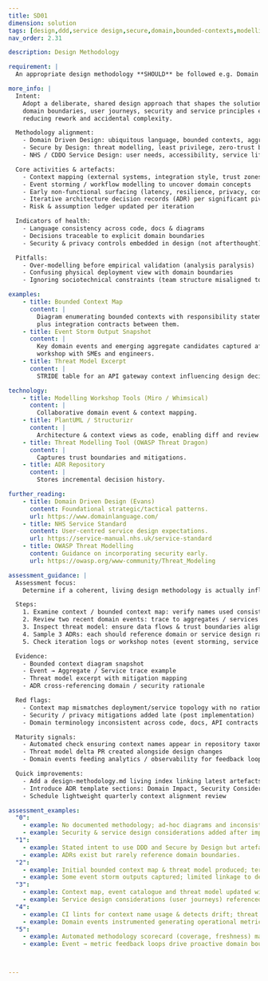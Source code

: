 ```yaml
---
title: SD01
dimension: solution
tags: [design,ddd,service design,secure,domain,bounded-contexts,modelling,security,consistency]
nav_order: 2.31

description: Design Methodology

requirement: |
  An appropriate design methodology **SHOULD** be followed e.g. Domain Driven Design and **SHOULD** include NHS/CDDO Service Design and Secure by Design principles and methods.

more_info: |
  Intent:
    Adopt a deliberate, shared design approach that shapes the solution around
    domain boundaries, user journeys, security and service principles early—
    reducing rework and accidental complexity.

  Methodology alignment:
    - Domain Driven Design: ubiquitous language, bounded contexts, aggregates
    - Secure by Design: threat modelling, least privilege, zero-trust boundaries
    - NHS / CDDO Service Design: user needs, accessibility, service lifecycle

  Core activities & artefacts:
    - Context mapping (external systems, integration style, trust zones)
    - Event storming / workflow modelling to uncover domain concepts
    - Early non-functional surfacing (latency, resilience, privacy, cost)
    - Iterative architecture decision records (ADR) per significant pivot
    - Risk & assumption ledger updated per iteration

  Indicators of health:
    - Language consistency across code, docs & diagrams
    - Decisions traceable to explicit domain boundaries
    - Security & privacy controls embedded in design (not afterthought)

  Pitfalls:
    - Over-modelling before empirical validation (analysis paralysis)
    - Confusing physical deployment view with domain boundaries
    - Ignoring sociotechnical constraints (team structure misaligned to domains)

examples: 
    - title: Bounded Context Map
      content: |
        Diagram enumerating bounded contexts with responsibility statements
        plus integration contracts between them.
    - title: Event Storm Output Snapshot
      content: |
        Key domain events and emerging aggregate candidates captured after a
        workshop with SMEs and engineers.
    - title: Threat Model Excerpt
      content: |
        STRIDE table for an API gateway context influencing design decisions.

technology:
    - title: Modelling Workshop Tools (Miro / Whimsical)
      content: |
        Collaborative domain event & context mapping.
    - title: PlantUML / Structurizr
      content: |
        Architecture & context views as code, enabling diff and review.
    - title: Threat Modelling Tool (OWASP Threat Dragon)
      content: |
        Captures trust boundaries and mitigations.
    - title: ADR Repository
      content: |
        Stores incremental decision history.

further_reading:
    - title: Domain Driven Design (Evans)
      content: Foundational strategic/tactical patterns.
      url: https://www.domainlanguage.com/
    - title: NHS Service Standard
      content: User-centred service design expectations.
      url: https://service-manual.nhs.uk/service-standard
    - title: OWASP Threat Modelling
      content: Guidance on incorporating security early.
      url: https://owasp.org/www-community/Threat_Modeling

assessment_guidance: |
  Assessment focus:
    Determine if a coherent, living design methodology is actually influencing architecture outcomes (domain boundaries, security, service design) vs nominal adoption.

  Steps:
    1. Examine context / bounded context map: verify names used consistently in code repos, ADRs and docs (no drift or synonyms).
    2. Review two recent domain events: trace to aggregates / services & related decisions; confirm event naming aligns with ubiquitous language.
    3. Inspect threat model: ensure data flows & trust boundaries align with current architecture (no obsolete components).
    4. Sample 3 ADRs: each should reference domain or service design rationale (not purely technical stack choice) and security / privacy considerations where relevant.
    5. Check iteration logs or workshop notes (event storming, service blueprinting) for recent changes—if stale >6 months, methodology may be theater.

  Evidence:
    - Bounded context diagram snapshot
    - Event → Aggregate / Service trace example
    - Threat model excerpt with mitigation mapping
    - ADR cross-referencing domain / security rationale

  Red flags:
    - Context map mismatches deployment/service topology with no rationale
    - Security / privacy mitigations added late (post implementation)
    - Domain terminology inconsistent across code, docs, API contracts

  Maturity signals:
    - Automated check ensuring context names appear in repository taxonomy
    - Threat model delta PR created alongside design changes
    - Domain events feeding analytics / observability for feedback loops

  Quick improvements:
    - Add a design-methodology.md living index linking latest artefacts
    - Introduce ADR template sections: Domain Impact, Security Considerations
    - Schedule lightweight quarterly context alignment review

assessment_examples:
  "0":
    - example: No documented methodology; ad-hoc diagrams and inconsistent domain terminology.
    - example: Security & service design considerations added after implementation.
  "1":
    - example: Stated intent to use DDD and Secure by Design but artefacts (context map, threat model) incomplete or stale.
    - example: ADRs exist but rarely reference domain boundaries.
  "2":
    - example: Initial bounded context map & threat model produced; terminology mostly consistent; updates sporadic.
    - example: Some event storm outputs captured; limited linkage to decisions.
  "3":
    - example: Context map, event catalogue and threat model updated within last quarter; ADR template enforces domain/security rationale.
    - example: Service design considerations (user journeys) referenced in key decisions.
  "4":
    - example: CI lints for context name usage & detects drift; threat model diffs raised with design PRs.
    - example: Domain events instrumented generating operational metrics feeding iterative refinement.
  "5":
    - example: Automated methodology scorecard (coverage, freshness) maintained; gaps create backlog items automatically.
    - example: Event → metric feedback loops drive proactive domain boundary adjustments.



---
```

